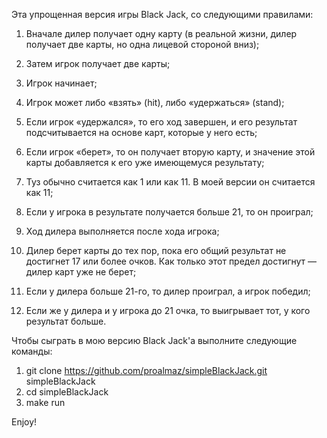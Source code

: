 Эта упрощенная версия игры Black Jack, со следующими правилами:

   1. Вначале дилер получает одну карту (в реальной жизни, дилер получает две карты, но одна лицевой стороной вниз);

   2. Затем игрок получает две карты;

   3. Игрок начинает;

   4. Игрок может либо «взять» (hit), либо «удержаться» (stand);

   5. Если игрок «удержался», то его ход завершен, и его результат подсчитывается на основе карт, которые у него есть;

   6. Если игрок «берет», то он получает вторую карту, и значение этой карты добавляется к его уже имеющемуся результату;

   7. Туз обычно считается как 1 или как 11. В моей версии он считается как 11;

   8. Если у игрока в результате получается больше 21, то он проиграл;

   9. Ход дилера выполняется после хода игрока;

   10. Дилер берет карты до тех пор, пока его общий результат не достигнет 17 или более очков. Как только этот предел достигнут — дилер карт уже не берет;

   11. Если у дилера больше 21-го, то дилер проиграл, а игрок победил;

   12. Если же у дилера и у игрока до 21 очка, то выигрывает тот, у кого результат больше.
   
   
Чтобы сыграть в мою версию Black Jack'a выполните следующие команды:
1. git clone https://github.com/proalmaz/simpleBlackJack.git simpleBlackJack
2. cd simpleBlackJack
3. make run

Enjoy!
